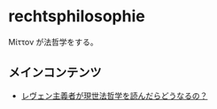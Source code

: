 # rechtsphilosophie
Μίττον が法哲学をする。

## メインコンテンツ
- [レヴェン主義者が現世法哲学を読んだらどうなるの？](https://github.com/SkurlavenijaMavija/rechtsphilosophie/blob/main/levenen_akrantiel/index.md)